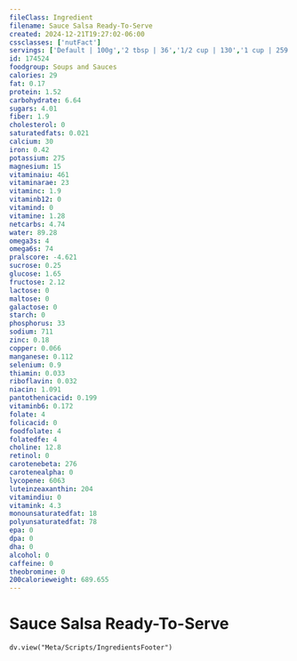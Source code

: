 ```yaml
---
fileClass: Ingredient
filename: Sauce Salsa Ready-To-Serve
created: 2024-12-21T19:27:02-06:00
cssclasses: ['nutFact']
servings: ['Default | 100g','2 tbsp | 36','1/2 cup | 130','1 cup | 259']
id: 174524
foodgroup: Soups and Sauces
calories: 29
fat: 0.17
protein: 1.52
carbohydrate: 6.64
sugars: 4.01
fiber: 1.9
cholesterol: 0
saturatedfats: 0.021
calcium: 30
iron: 0.42
potassium: 275
magnesium: 15
vitaminaiu: 461
vitaminarae: 23
vitaminc: 1.9
vitaminb12: 0
vitamind: 0
vitamine: 1.28
netcarbs: 4.74
water: 89.28
omega3s: 4
omega6s: 74
pralscore: -4.621
sucrose: 0.25
glucose: 1.65
fructose: 2.12
lactose: 0
maltose: 0
galactose: 0
starch: 0
phosphorus: 33
sodium: 711
zinc: 0.18
copper: 0.066
manganese: 0.112
selenium: 0.9
thiamin: 0.033
riboflavin: 0.032
niacin: 1.091
pantothenicacid: 0.199
vitaminb6: 0.172
folate: 4
folicacid: 0
foodfolate: 4
folatedfe: 4
choline: 12.8
retinol: 0
carotenebeta: 276
carotenealpha: 0
lycopene: 6063
luteinzeaxanthin: 204
vitamindiu: 0
vitamink: 4.3
monounsaturatedfat: 18
polyunsaturatedfat: 78
epa: 0
dpa: 0
dha: 0
alcohol: 0
caffeine: 0
theobromine: 0
200calorieweight: 689.655
---
```


# Sauce Salsa Ready-To-Serve

```dataviewjs
dv.view("Meta/Scripts/IngredientsFooter")
```